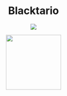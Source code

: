 <h1 align="center">Blacktario</h1>


<p align="center">
   <img src="https://lanyard-profile-readme.vercel.app/api/882355390224945234">
<p align="center">
   <img height="150em" src="https://github-readme-stats-eight-theta.vercel.app/api/top-langs/?username=blacktariooo&layout=compact&langs_count=8&theme=react&locale=fr"/>
